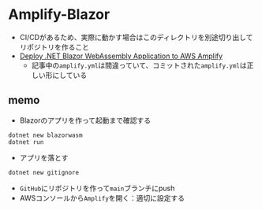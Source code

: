 # Amplify-Blazor

- CI/CDがあるため、実際に動かす場合はこのディレクトリを別途切り出してリポジトリを作ること
- [Deploy .NET Blazor WebAssembly Application to AWS Amplify](https://aws.amazon.com/jp/blogs/devops/deploy-net-blazor-webassembly-application-to-aws-amplify/)
  - 記事中の`amplify.yml`は間違っていて、コミットされた`amplify.yml`は正しい形にしている

## memo

- Blazorのアプリを作って起動まで確認する

```shell
dotnet new blazorwasm
dotnet run
```

- アプリを落とす

```shell
dotnet new gitignore
```

- `GitHub`にリポジトリを作って`main`ブランチにpush
- AWSコンソールから`Amplify`を開く：適切に設定する
